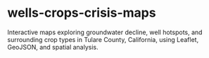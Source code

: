 # wells-crops-crisis-maps
Interactive maps exploring groundwater decline, well hotspots, and surrounding crop types in Tulare County, California, using Leaflet, GeoJSON, and spatial analysis.
